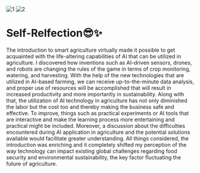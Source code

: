 ![1](https://github.com/user-attachments/assets/cb08a205-36a3-4655-974e-f1070766462f)
![2](https://github.com/user-attachments/assets/20db294f-b3b7-40de-b854-fed1933ec466)
# Self-Relfection😎✨
The introduction to smart agriculture virtually made it possible to get acquainted with the life-altering capabilities of AI that can be utilized in agriculture. I discovered how inventions such as AI-driven sensors, drones, and robots are changing the rules of the game in terms of crop monitoring, watering, and harvesting. With the help of the new technologies that are utilized in AI-based farming, we can receive up-to-the-minute data analysis, and proper use of resources will be accomplished that will result in increased productivity and more importantly in sustainability. Along with that, the utilization of AI technology in agriculture has not only diminished the labor but the cost too and thereby making the business safe and effective.
To improve, things such as practical experiments or AI tools that are interactive and make the learning process more entertaining and practical might be included. Moreover, a discussion about the difficulties encountered during AI application in agriculture and the potential solutions available would facilitate greater understanding.
All things considered, the introduction was enriching and it completely shifted my perception of the way technology can impact existing global challenges regarding food security and environmental sustainability, the key factor fluctuating the future of agriculture.
